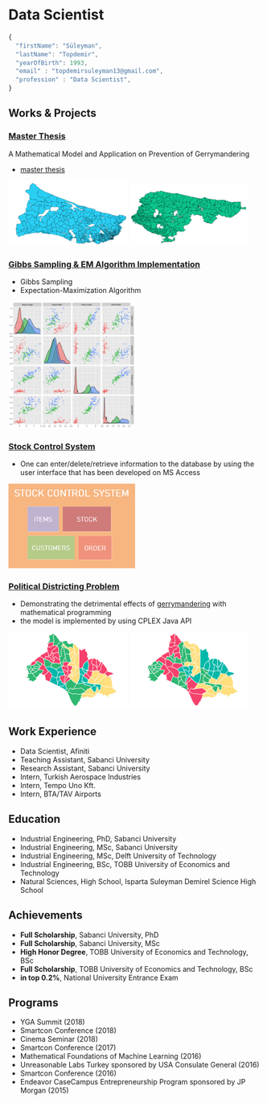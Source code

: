 # Data Scientist
```javascript
{
  "firstName": "Süleyman",
  "lastName": "Topdemir",
  "yearOfBirth": 1993,
  "email" : "topdemirsuleyman13@gmail.com",
  "profession" : "Data Scientist",  
}
```
## Works & Projects

### [Master Thesis](https://github.com/stopdemir/Tabu-Search-Implementation)
A Mathematical Model and Application on Prevention of Gerrymandering
- [master thesis](https://research.sabanciuniv.edu/id/eprint/36870/)
<p>
 <img src="/assets/img/europe.png" width="47%" height="47%" />
 <img src="assets/img/asia.png" width="47%" height="47%" /> 
</p>

### [Gibbs Sampling & EM Algorithm Implementation](https://github.com/stopdemir/Gibbs-Sampling-EM-Algorithm-Implementation-/blob/master/Final%20Report.pdf)
- Gibbs Sampling
- Expectation-Maximization Algorithm
<p>
 <img src="/assets/img/pair_diagram.png" width="50%" height="50%" />
</p>
  
### [Stock Control System](https://github.com/stopdemir/stock-control-system-MS-Access)

- One can enter/delete/retrieve information to the database by using the user interface that has been developed on MS Access
<p>
 <img src="/assets/img/main_form.png" width="50%" height="50%" />
</p>

### [Political Districting Problem](https://github.com/stopdemir/Political-Districting-Problem)
- Demonstrating the detrimental effects of [gerrymandering](https://www.britannica.com/topic/Moore-v-Harper) with mathematical programming
- the model is implemented by using CPLEX Java API
<p>
 <img src="/assets/img/yes.png" width="47%" height="47%" />
 <img src="assets/img/no.png" width="47%" height="47%" /> 
</p>

## Work Experience
- Data Scientist, Afiniti
- Teaching Assistant, Sabanci University
- Research Assistant, Sabanci University
- Intern, Turkish Aerospace Industries
- Intern, Tempo Uno Kft.
- Intern, BTA/TAV Airports

## Education
- Industrial Engineering, PhD, Sabanci University
- Industrial Engineering, MSc, Sabanci University
- Industrial Engineering, MSc, Delft University of Technology
- Industrial Engineering, BSc, TOBB University of Economics and Technology
- Natural Sciences, High School, Isparta Suleyman Demirel Science High School

## Achievements
- **Full Scholarship**, Sabanci University, PhD
- **Full Scholarship**, Sabanci University, MSc
- **High Honor Degree**, TOBB University of Economics and Technology, BSc
- **Full Scholarship**, TOBB University of Economics and Technology, BSc
- **in top 0.2%**, National University Entrance Exam

## Programs

- YGA Summit (2018)
- Smartcon Conference (2018)
- Cinema Seminar (2018)
- Smartcon Conference (2017)
- Mathematical Foundations of Machine Learning (2016)
- Unreasonable Labs Turkey sponsored by USA Consulate General (2016)
- Smartcon Conference (2016)
- Endeavor CaseCampus Entrepreneurship Program sponsored by JP Morgan (2015)

